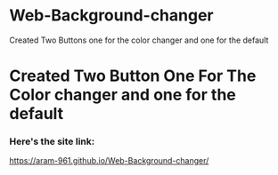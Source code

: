 # Web-Background-changer
Created Two Buttons one for the color changer and one for the default
# Created Two Button One For The Color changer and one for the default
### Here's the site link:
https://aram-961.github.io/Web-Background-changer/
